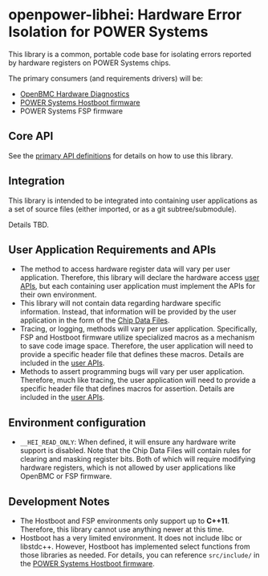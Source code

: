 openpower-libhei: Hardware Error Isolation for POWER Systems
============================================================

This library is a common, portable code base for isolating errors reported by
hardware registers on POWER Systems chips.

The primary consumers (and requirements drivers) will be:
 * [OpenBMC Hardware Diagnostics][]
 * [POWER Systems Hostboot firmware][]
 * POWER Systems FSP firmware

Core API
--------

See the [primary API definitions][] for details on how to use this library.

Integration
-----------

This library is intended to be integrated into containing user applications as a
set of source files (either imported, or as a git subtree/submodule).

Details TBD.

User Application Requirements and APIs
--------------------------------------

 * The method to access hardware register data will vary per user application.
   Therefore, this library will declare the hardware access [user APIs][], but
   each containing user application must implement the APIs for their own
   environment.
 * This library will not contain data regarding hardware specific information.
   Instead, that information will be provided by the user application in the
   form of the [Chip Data Files][].
 * Tracing, or logging, methods will vary per user application. Specifically,
   FSP and Hostboot firmware utilize specialized macros as a mechanism to save
   code image space. Therefore, the user application will need to provide a
   specific header file that defines these macros. Details are included in the
   [user APIs][].
 * Methods to assert programming bugs will vary per user application. Therefore,
   much like tracing, the user application will need to provide a specific
   header file that defines macros for assertion. Details are included in the
   [user APIs][].

Environment configuration
-------------------------

 * `__HEI_READ_ONLY`: When defined, it will ensure any hardware write support
   is disabled. Note that the Chip Data Files will contain rules for clearing
   and masking register bits. Both of which will require modifying hardware
   registers, which is not allowed by user applications like OpenBMC or FSP
   firmware.

Development Notes
-----------------

 * The Hostboot and FSP environments only support up to **C++11**. Therefore,
   this library cannot use anything newer at this time.
 * Hostboot has a very limited environment. It does not include libc or
   libstdc++. However, Hostboot has implemented select functions from those
   libraries as needed. For details, you can reference `src/include/` in the
   [POWER Systems Hostboot firmware][].

[OpenBMC Hardware Diagnostics]: https://github.com/openbmc/openpower-hw-diags
[POWER Systems Hostboot firmware]: https://github.com/open-power/hostboot
[primary API definitions]: src/hei_main.hpp
[user APIs]: src/hei_user_interface.hpp
[Chip Data Files]: src/chip_data/CHIP_DATA.md

